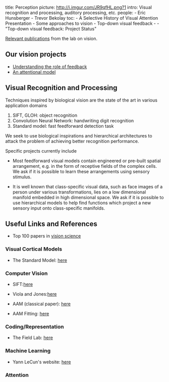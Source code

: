 title: Perception
picture: http://i.imgur.com/JR9qfHL.png?1
intro: Visual recognition and processing, auditory processing, etc.
people:
    - Eric Hunsberger
    - Trevor Bekolay
toc:
    - A Selective History of Visual Attention Presentation
    - Some approaches to vision
    - Top-down visual feedback
    - - "Top-down visual feedback: Project Status"

[Relevant publications](?q=/biblio/term/vision/) from the lab on vision.

## Our vision projects

  * [Understanding the role of feedback](?q=node/522)
  * [An attentional model]()

## **Visual Recognition and Processing**

Techniques inspired by biological vision are the state of the art in various
application domains

  1. SIFT, GLOH: object recognition
  2. Convolution Neural Network: handwriting digit recognition
  3. Standard model: fast feedforward detection task

We seek to use biological inspirations and hierarchical architectures to
attack the problem of achieving better recognition performance.

Specific projects currently include

  * Most feedforward visual models contain engineered or pre-built spatial arrangement, e.g. in the form of receptive fields of the complex cells. We ask if it is possible to learn these arrangements using sensory stimulus.

  * It is well known that class-specific visual data, such as face images of a person under various transformations, lies on a low dimensional manifold embedded in high dimensional space. We ask if it is possible to use hierarchical models to help find functions which project a new sensory input onto class-specific manifolds.

## **Useful Links and References**

  * Top 100 papers in [vision science](http://www.psych.neu.edu/faculty/y.petrov/most-important-vision-papers.html)

### Visual Cortical Models

  * The Standard Model: [here](http://web.mit.edu/serre/www/Publications.htm)

### Computer Vision

  * SIFT:[here](http://www.cs.ubc.ca/~lowe/keypoints/)

  * Viola and Jones:[here](http://portal.acm.org/citation.cfm?id=966458)

  * AAM (classical paper): [here](http://personalpages.manchester.ac.uk/staff/timothy.f.cootes/)

  * AAM Fitting: [here](http://www.ri.cmu.edu/projects/project_448.html)

### Coding/Representation

  * The Field Lab: [here](http://redwood.psych.cornell.edu/index.php)

### Machine Learning

  * Yann LeCun's website: [here](http://yann.lecun.com/exdb/publis/index.html)

### Attention
